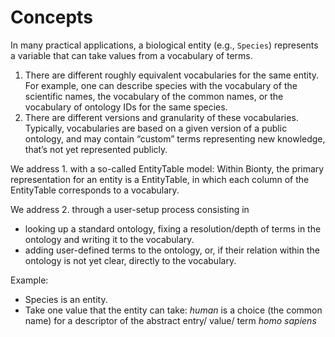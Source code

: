 # Concepts

In many practical applications, a biological entity (e.g., `Species`) represents a variable that can take values from a vocabulary of terms.

1. There are different roughly equivalent vocabularies for the same entity. For example, one can describe species with the vocabulary of the scientific names, the vocabulary of the common names, or the vocabulary of ontology IDs for the same species.
2. There are different versions and granularity of these vocabularies. Typically, vocabularies are based on a given version of a public ontology, and may contain “custom” terms representing new knowledge, that’s not yet represented publicly.

We address 1. with a so-called EntityTable model: Within Bionty, the primary representation for an entity is a EntityTable, in which each column of the EntityTable corresponds to a vocabulary.

We address 2. through a user-setup process consisting in

- looking up a standard ontology, fixing a resolution/depth of terms in the ontology and writing it to the vocabulary.
- adding user-defined terms to the ontology, or, if their relation within the ontology is not yet clear, directly to the vocabulary.

Example:

- Species is an entity.
- Take one value that the entity can take: _human_ is a choice (the common name) for a descriptor of the abstract entry/ value/ term _homo sapiens_
